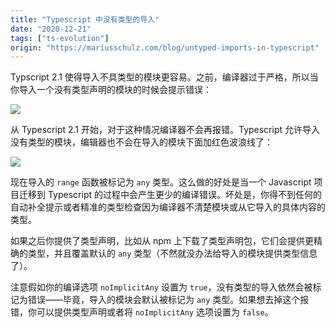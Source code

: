 ```yaml
---
title: "Typescript 中没有类型的导入"
date: "2020-12-21"
tags: ["ts-evolution"]
origin: "https://mariusschulz.com/blog/untyped-imports-in-typescript"
---
```


Typscript 2.1 使得导入不具类型的模块更容易。之前，编译器过于严格，所以当你导入一个没有类型声明的模块的时候会提示错误：

![](https://blog-1258648987.cos.ap-shanghai.myqcloud.com/blog/typescript-evolution/typescript_untyped_import_error-2x.ewgnulrtd5.imm.png)

从 Typescript 2.1 开始，对于这种情况编译器不会再报错。Typescript 允许导入没有类型的模块，编辑器也不会在导入的模块下面加红色波浪线了：

![](https://blog-1258648987.cos.ap-shanghai.myqcloud.com/blog/typescript-evolution/typescript_untyped_import_ok-2x.qncktb45ze.imm.png)


现在导入的 `range` 函数被标记为 `any` 类型。这么做的好处是当一个 Javascript 项目迁移到 Typescript 的过程中会产生更少的编译错误。坏处是，你得不到任何的自动补全提示或者精准的类型检查因为编译器不清楚模块或从它导入的具体内容的类型。

如果之后你提供了类型声明，比如从 npm 上下载了类型声明包，它们会提供更精确的类型，并且覆盖默认的 `any` 类型（不然就没办法给导入的模块提供类型信息了）。

注意假如你的编译选项 `noImplicitAny` 设置为 `true`，没有类型的导入依然会被标记为错误——毕竟，导入的模块会默认被标记为 `any` 类型。如果想去掉这个报错，你可以提供类型声明或者将 `noImplicitAny` 选项设置为 `false`。

